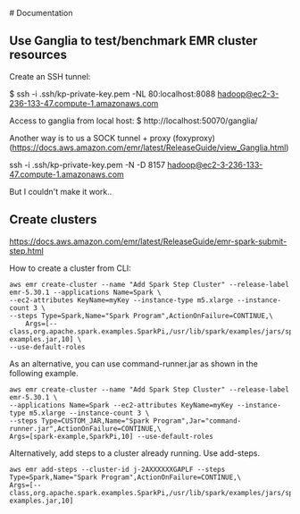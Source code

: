# Documentation 

## Use Ganglia to test/benchmark EMR cluster resources

Create an SSH tunnel:

$ ssh -i .ssh/kp-private-key.pem -NL 80:localhost:8088 hadoop@ec2-3-236-133-47.compute-1.amazonaws.com

Access to ganglia from local host: $ http://localhost:50070/ganglia/

Another way is to us a SOCK tunnel + proxy (foxyproxy) (https://docs.aws.amazon.com/emr/latest/ReleaseGuide/view_Ganglia.html)

ssh -i .ssh/kp-private-key.pem -N -D 8157 hadoop@ec2-3-236-133-47.compute-1.amazonaws.com

But I couldn't make it work..

## Create clusters
https://docs.aws.amazon.com/emr/latest/ReleaseGuide/emr-spark-submit-step.html

How to create a cluster from CLI:

    aws emr create-cluster --name "Add Spark Step Cluster" --release-label emr-5.30.1 --applications Name=Spark \
    --ec2-attributes KeyName=myKey --instance-type m5.xlarge --instance-count 3 \
    --steps Type=Spark,Name="Spark Program",ActionOnFailure=CONTINUE,\
        Args=[--class,org.apache.spark.examples.SparkPi,/usr/lib/spark/examples/jars/spark-examples.jar,10] \
    --use-default-roles

As an alternative, you can use command-runner.jar as shown in the following example.

    aws emr create-cluster --name "Add Spark Step Cluster" --release-label emr-5.30.1 \
    --applications Name=Spark --ec2-attributes KeyName=myKey --instance-type m5.xlarge --instance-count 3 \
    --steps Type=CUSTOM_JAR,Name="Spark Program",Jar="command-runner.jar",ActionOnFailure=CONTINUE,\
    Args=[spark-example,SparkPi,10] --use-default-roles


Alternatively, add steps to a cluster already running. Use add-steps.

    aws emr add-steps --cluster-id j-2AXXXXXXGAPLF --steps Type=Spark,Name="Spark Program",ActionOnFailure=CONTINUE,\
    Args=[--class,org.apache.spark.examples.SparkPi,/usr/lib/spark/examples/jars/spark-examples.jar,10]